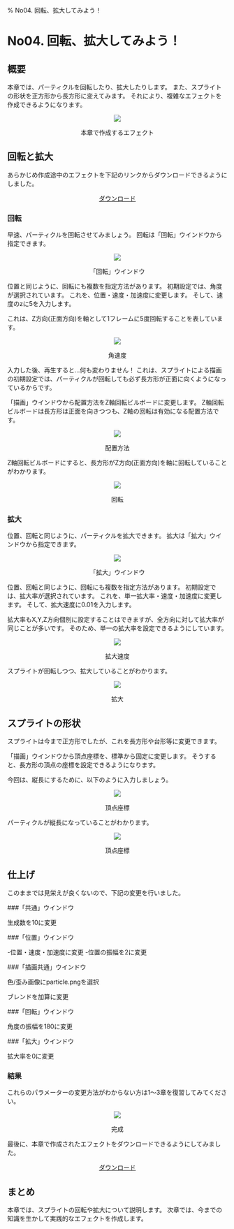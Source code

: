 ﻿% No04. 回転、拡大してみよう！

<div class="main">

# No04. 回転、拡大してみよう！

## 概要
本章では、パーティクルを回転したり、拡大したりします。
また、スプライトの形状を正方形から長方形に変えてみます。
それにより、複雑なエフェクトを作成できるようになります。

<div align="center">
<img src="../../img/Tutorial/04_completed.gif">
<p>本章で作成するエフェクト</p>
</div>

## 回転と拡大

あらかじめ作成途中のエフェクトを下記のリンクからダウンロードできるようにしました。

<div align="center">
<a href = "../../Sample/04_01_Sample.zip">ダウンロード</a>
</div>

### 回転

早速、パーティクルを回転させてみましょう。
回転は「回転」ウインドウから指定できます。

<div align="center">
<img src="../../img/Tutorial/04_rotation_ja.png">
<p>「回転」ウインドウ</p>
</div>

位置と同じように、回転にも複数を指定方法があります。
初期設定では、角度が選択されています。
これを、位置・速度・加速度に変更します。
そして、速度のzに5を入力します。

これは、Z方向(正面方向)を軸として1フレームに5度回転することを表しています。

<div align="center">
<img src="../../img/Tutorial/04_ratation_pva_ja.png">
<p>角速度</p>
</div>

入力した後、再生すると...何も変わりません！
これは、スプライトによる描画の初期設定では、パーティクルが回転しても必ず長方形が正面に向くようになっているからです。

「描画」ウインドウから配置方法をZ軸回転ビルボードに変更します。
Z軸回転ビルボードは長方形は正面を向きつつも、Z軸の回転は有効になる配置方法です。


<div align="center">
<img src="../../img/Tutorial/04_conf_ja.png">
<p>配置方法</p>
</div>

Z軸回転ビルボードにすると、長方形がZ方向(正面方向)を軸に回転していることがわかります。

<div align="center">
<img src="../../img/Tutorial/04_rotate.gif">
<p>回転</p>
</div>


### 拡大

位置、回転と同じように、パーティクルを拡大できます。
拡大は「拡大」ウインドウから指定できます。

<div align="center">
<img src="../../img/Tutorial/04_scale_ja.png">
<p>「拡大」ウインドウ</p>
</div>

位置、回転と同じように、回転にも複数を指定方法があります。
初期設定では、拡大率が選択されています。
これを、単一拡大率・速度・加速度に変更します。
そして、拡大速度に0.01を入力します。

拡大率もX,Y,Z方向個別に設定することはできますが、全方向に対して拡大率が同じことが多いです。
そのため、単一の拡大率を設定できるようにしています。

<div align="center">
<img src="../../img/Tutorial/04_scale_pva_ja.png">
<p>拡大速度</p>
</div>

スプライトが回転しつつ、拡大していることがわかります。

<div align="center">
<img src="../../img/Tutorial/04_scale.gif">
<p>拡大</p>
</div>

## スプライトの形状

スプライトは今まで正方形でしたが、これを長方形や台形等に変更できます。

「描画」ウインドウから頂点座標を、標準から固定に変更します。
そうすると、長方形の頂点の座標を設定できるようになります。

今回は、縦長にするために、以下のように入力しましょう。

<div align="center">
<img src="../../img/Tutorial/04_v_ja.png">
<p>頂点座標</p>
</div>

パーティクルが縦長になっていることがわかります。

<div align="center">
<img src="../../img/Tutorial/04_shape.gif">
<p>頂点座標</p>
</div>

## 仕上げ

このままでは見栄えが良くないので、下記の変更を行いました。

###「共通」ウインドウ

生成数を10に変更

###「位置」ウインドウ

-位置・速度・加速度に変更
-位置の振幅を2に変更

###「描画共通」ウインドウ

色/歪み画像にparticle.pngを選択

ブレンドを加算に変更

###「回転」ウインドウ

角度の振幅を180に変更

###「拡大」ウインドウ

拡大率を0に変更

### 結果

これらのパラメーターの変更方法がわからない方は1～3章を復習してみてください。

<div align="center">
<img src="../../img/Tutorial/04_completed.gif">
<p>完成</p>
</div>

最後に、本章で作成されたエフェクトをダウンロードできるようにしてみました。

<div align="center">
<a href = "../../Sample/04_02_Sample.zip">ダウンロード</a>
</div>

## まとめ

本章では、スプライトの回転や拡大について説明します。
次章では、今までの知識を生かして実践的なエフェクトを作成します。

</div>

